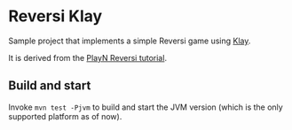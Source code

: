Reversi Klay
===

Sample project that implements a simple Reversi game using [Klay](https://github.com/cdietze/klay).

It is derived from the [PlayN Reversi tutorial](https://github.com/playn/reversi-tutorial).

Build and start
---

Invoke `mvn test -Pjvm` to build and start the JVM version (which is the only supported platform as of now).